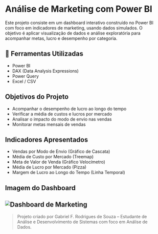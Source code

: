 #  Análise de Marketing com Power BI

Este projeto consiste em um dashboard interativo construído no Power BI com foco em indicadores de marketing, usando dados simulados. O objetivo é aplicar visualização de dados e análise exploratória para acompanhar metas, lucro e desempenho por categoria.

## 🔧 Ferramentas Utilizadas

- Power BI
- DAX (Data Analysis Expressions)
- Power Query
- Excel / CSV

##  Objetivos do Projeto

- Acompanhar o desempenho de lucro ao longo do tempo
- Verificar a média de custos e lucros por mercado
- Analisar o impacto do modo de envio nas vendas
- Monitorar metas mensais de vendas

##  Indicadores Apresentados

- Vendas por Modo de Envio (Gráfico de Cascata)
- Média de Custo por Mercado (Treemap)
- Meta de Valor de Venda (Gráfico Velocímetro)
- Média de Lucro por Mercado (Pizza)
- Margem de Lucro ao Longo do Tempo (Linha Temporal)

##  Imagem do Dashboard

![Dashboard de Marketing](imagens/dashboard.png)
---

> Projeto criado por Gabriel F. Rodrigues de Souza – Estudante de Análise e Desenvolvimento de Sistemas com foco em Análise de Dados.
